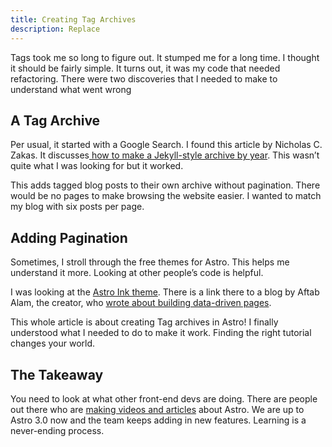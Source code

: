 ```yaml
---
title: Creating Tag Archives
description: Replace
---
```


Tags took me so long to figure out. It stumped me for a long time. I thought it should be fairly simple. It turns out, it was my code that needed refactoring. There were two discoveries that I needed to make to understand what went wrong


## A Tag Archive

Per usual, it started with a Google Search. I found this article by Nicholas C. Zakas. It discusses[ how to make a Jekyll-style archive by year](https://humanwhocodes.com/blog/2023/02/astro-jekyll-blog-year-archive/). This wasn’t quite what I was looking for but it worked. 

This adds tagged blog posts to their own archive without pagination. There would be no pages to make browsing the website easier. I wanted to match my blog with six posts per page.


## Adding Pagination

Sometimes, I stroll through the free themes for Astro. This helps me understand it more. Looking at other people’s code is helpful. 

I was looking at the [Astro Ink theme](https://github.com/one-aalam/astro-ink). There is a link there to a blog by Aftab Alam, the creator, who [wrote about building data-driven pages](https://aalam.in/blog/astro-and-dynamic-pages).

This whole article is about creating Tag archives in Astro! I finally understood what I needed to do to make it work. Finding the right tutorial changes your world. 


## The Takeaway

You need to look at what other front-end devs are doing. There are people out there who are [making videos and articles](https://github.com/one-aalam/awesome-astro) about Astro. We are up to Astro 3.0 now and the team keeps adding in new features. Learning is a never-ending process.